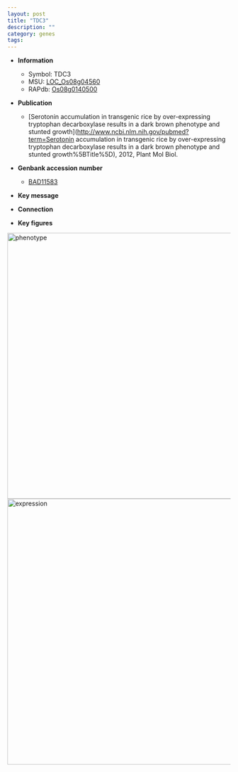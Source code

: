 ```yaml
---
layout: post
title: "TDC3"
description: ""
category: genes
tags: 
---
```


* **Information**  
    + Symbol: TDC3  
    + MSU: [LOC_Os08g04560](http://rice.plantbiology.msu.edu/cgi-bin/ORF_infopage.cgi?orf=LOC_Os08g04560)  
    + RAPdb: [Os08g0140500](http://rapdb.dna.affrc.go.jp/viewer/gbrowse_details/irgsp1?name=Os08g0140500)  

* **Publication**  
    + [Serotonin accumulation in transgenic rice by over-expressing tryptophan decarboxylase results in a dark brown phenotype and stunted growth](http://www.ncbi.nlm.nih.gov/pubmed?term=Serotonin accumulation in transgenic rice by over-expressing tryptophan decarboxylase results in a dark brown phenotype and stunted growth%5BTitle%5D), 2012, Plant Mol Biol.

* **Genbank accession number**  
    + [BAD11583](http://www.ncbi.nlm.nih.gov/nuccore/BAD11583)

* **Key message**  

* **Connection**  

* **Key figures**  
<img src="http://funRiceGenes.github.io/images/TDC3.pheno.png" alt="phenotype"  style="width: 600px;"/>

<img src="http://funRiceGenes.github.io/images/TDC3.exp.png" alt="expression"  style="width: 600px;"/>


